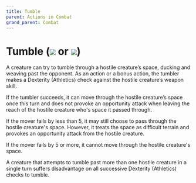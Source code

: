 ```yaml
---
title: Tumble
parent: Actions in Combat
grand_parent: Combat
---
```


# Tumble (<img src="https://img.icons8.com/ios/14/FFFFFF/action-filled.png"> or <img src="https://img.icons8.com/ios-glyphs/14/FFFFFF/plus-math.png"/>)
A creature can try to tumble through a hostile creature’s space, ducking and weaving past the opponent. As an action or a bonus action, the tumbler makes a Dexterity (Athletics) check against the hostile creature’s weapon skill.

If the tumbler succeeds, it can move through the hostile creature’s space once this turn and does not provoke an opportunity attack when leaving the reach of the hostile creature who's space it passed through.

If the mover fails by less than 5, it may still choose to pass through the hostile creature's space. However, it treats the space as difficult terrain and provokes an opportunity attack from the hostile creature.

If the mover fails by 5 or more, it cannot move through the hostile creature's space. 

A creature that attempts to tumble past more than one hostile creature in a single turn suffers disadvantage on all successive Dexterity (Athletics) checks to tumble.

